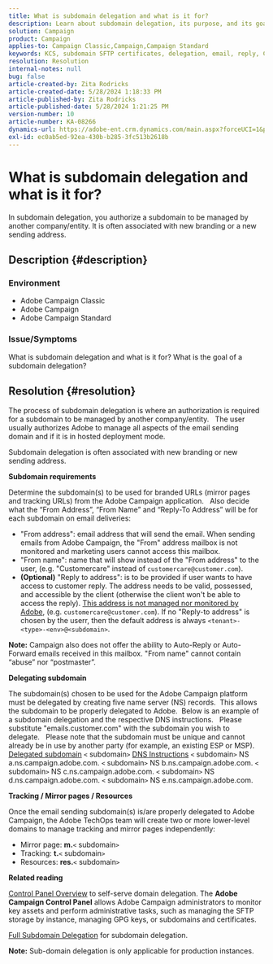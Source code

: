 ```yaml
---
title: What is subdomain delegation and what is it for?
description: Learn about subdomain delegation, its purpose, and its goal.
solution: Campaign
product: Campaign
applies-to: Campaign Classic,Campaign,Campaign Standard
keywords: KCS, subdomain SFTP certificates, delegation, email, reply, Campaign
resolution: Resolution
internal-notes: null
bug: false
article-created-by: Zita Rodricks
article-created-date: 5/28/2024 1:18:33 PM
article-published-by: Zita Rodricks
article-published-date: 5/28/2024 1:21:25 PM
version-number: 10
article-number: KA-08266
dynamics-url: https://adobe-ent.crm.dynamics.com/main.aspx?forceUCI=1&pagetype=entityrecord&etn=knowledgearticle&id=a225eec5-f41c-ef11-840a-000d3a372703
exl-id: ec0ab5ed-92ea-430b-b285-3fc513b2618b
---
```

# What is subdomain delegation and what is it for?


In subdomain delegation, you authorize a subdomain to be managed by another company/entity. It is often associated with new branding or a new sending address.

## Description {#description}


### Environment

- Adobe Campaign Classic
- Adobe Campaign
- Adobe Campaign Standard




### Issue/Symptoms

What is subdomain delegation and what is it for? What is the goal of a subdomain delegation?


## Resolution {#resolution}


The process of subdomain delegation is where an authorization is required for a subdomain to be managed by another company/entity.  
 The user usually authorizes Adobe to manage all aspects of the email sending domain and if it is in hosted deployment mode.

Subdomain delegation is often associated with new branding or new sending address.

<b>Subdomain requirements</b>

Determine the subdomain(s) to be used for branded URLs (mirror pages and tracking URLs) from the Adobe Campaign application.  
 Also decide what the “From Address”, “From Name” and “Reply-To Address” will be for each subdomain on email deliveries:

- "From address": email address that will send the email. When sending emails from Adobe Campaign, the "From" address mailbox is not monitored and marketing users cannot access this mailbox.
- "From name": name that will show instead of the "From address" to the user, (e.g. "Customercare" instead of `customercare@customer.com`).
- <b>(Optional)</b> "Reply to address": is to be provided if user wants to have access to customer reply. The address needs to be valid, possessed, and accessible by the client (otherwise the client won't be able to access the reply). <u>This address is not managed nor monitored by Adobe</u>, (e.g. `customercare@customer.com`). If no "Reply-to address" is chosen by the userr, then the default address is always `<tenant>-<type>-<env>@<subdomain>`.


<b>Note:</b> Campaign also does not offer the ability to Auto-Reply or Auto-Forward emails received in this mailbox. "From name" cannot contain “abuse” nor “postmaster”.

<b>Delegating subdomain</b>

The subdomain(s) chosen to be used for the Adobe Campaign platform must be delegated by creating five name server (NS) records. 
 This allows the subdomain to be properly delegated to Adobe.  Below is an example of a subdomain delegation and the respective DNS instructions.  
 Please substitute "emails.customer.com" with the subdomain you wish to delegate.  
 Please note that the subdomain must be unique and cannot already be in use by another party (for example, an existing ESP or MSP).
  
<u>Delegated subdomain</u>
 `<` subdomain`>` 
<u>DNS Instructions</u>
 `<` subdomain`>`  NS a.ns.campaign.adobe.com.
 `<` subdomain`>`  NS b.ns.campaign.adobe.com.
 `<` subdomain`>`  NS c.ns.campaign.adobe.com.
 `<` subdomain`>`  NS d.ns.campaign.adobe.com.
 `<` subdomain`>`  NS e.ns.campaign.adobe.com.

<b>Tracking / Mirror pages / Resources</b>

Once the email sending subdomain(s) is/are properly delegated to Adobe Campaign, the Adobe TechOps team will create two or more lower-level domains to manage tracking and mirror pages independently:

- Mirror page: <b>m.</b>`<` subdomain`>`
- Tracking: <b>t.</b>`<` subdomain`>`
- Resources: <b>res.</b>`<` subdomain`>`




<b>Related reading</b>

[Control Panel Overview](https://experienceleague.adobe.com/docs/campaign-classic-learn/control-panel/control-panel-overview.html) to self-serve domain delegation. The <b>Adobe Campaign Control Panel</b> allows Adobe Campaign administrators to monitor key assets and perform administrative tasks, such as managing the SFTP storage by instance, managing GPG keys, or subdomains and certificates.

[Full Subdomain Delegation](https://experienceleague.adobe.com/docs/campaign-classic-learn/control-panel/subdomains-and-certificates/subdomain-delegation.html) for subdomain delegation.

<b>Note:</b> Sub-domain delegation is only applicable for production instances.
